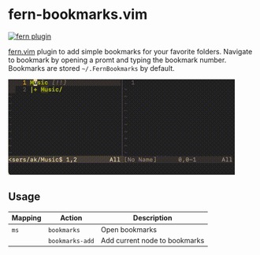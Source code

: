 # fern-bookmarks.vim

[![fern plugin](https://img.shields.io/badge/🌿%20fern-plugin-yellowgreen)](https://github.com/lambdalisue/fern.vim)

[fern.vim](https://github.com/lambdalisue/fern.vim) plugin to add simple bookmarks for your favorite folders. Navigate to bookmark by opening a promt and typing the bookmark number. Bookmarks are stored `~/.FernBookmarks` by default.

![demo](bookmarks.gif)

## Usage

| Mapping | Action          | Description                    |
| ------- | --------------- | ------------------------------ |
| `ms`    | `bookmarks`     | Open bookmarks                 |
|         | `bookmarks-add` | Add current node to bookmarks  |
